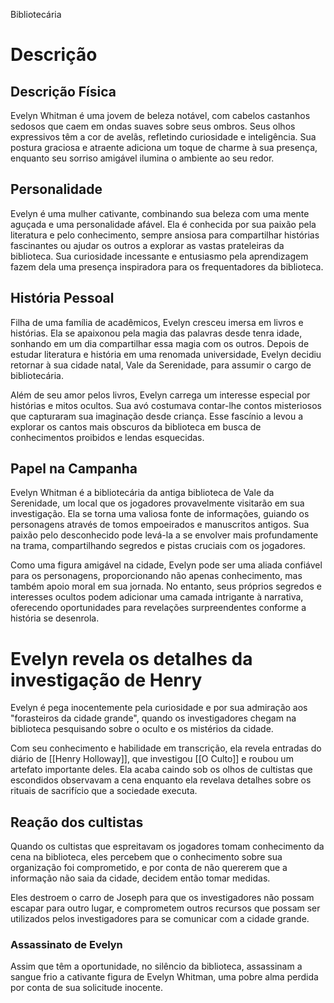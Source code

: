 Bibliotecária
# Descrição
## Descrição Física
Evelyn Whitman é uma jovem de beleza notável, com cabelos castanhos sedosos que caem em ondas suaves sobre seus ombros. Seus olhos expressivos têm a cor de avelãs, refletindo curiosidade e inteligência. Sua postura graciosa e atraente adiciona um toque de charme à sua presença, enquanto seu sorriso amigável ilumina o ambiente ao seu redor.

## Personalidade
Evelyn é uma mulher cativante, combinando sua beleza com uma mente aguçada e uma personalidade afável. Ela é conhecida por sua paixão pela literatura e pelo conhecimento, sempre ansiosa para compartilhar histórias fascinantes ou ajudar os outros a explorar as vastas prateleiras da biblioteca. Sua curiosidade incessante e entusiasmo pela aprendizagem fazem dela uma presença inspiradora para os frequentadores da biblioteca.

## História Pessoal
Filha de uma família de acadêmicos, Evelyn cresceu imersa em livros e histórias. Ela se apaixonou pela magia das palavras desde tenra idade, sonhando em um dia compartilhar essa magia com os outros. Depois de estudar literatura e história em uma renomada universidade, Evelyn decidiu retornar à sua cidade natal, Vale da Serenidade, para assumir o cargo de bibliotecária.

Além de seu amor pelos livros, Evelyn carrega um interesse especial por histórias e mitos ocultos. Sua avó costumava contar-lhe contos misteriosos que capturaram sua imaginação desde criança. Esse fascínio a levou a explorar os cantos mais obscuros da biblioteca em busca de conhecimentos proibidos e lendas esquecidas.
## Papel na Campanha
Evelyn Whitman é a bibliotecária da antiga biblioteca de Vale da Serenidade, um local que os jogadores provavelmente visitarão em sua investigação. Ela se torna uma valiosa fonte de informações, guiando os personagens através de tomos empoeirados e manuscritos antigos. Sua paixão pelo desconhecido pode levá-la a se envolver mais profundamente na trama, compartilhando segredos e pistas cruciais com os jogadores.

Como uma figura amigável na cidade, Evelyn pode ser uma aliada confiável para os personagens, proporcionando não apenas conhecimento, mas também apoio moral em sua jornada. No entanto, seus próprios segredos e interesses ocultos podem adicionar uma camada intrigante à narrativa, oferecendo oportunidades para revelações surpreendentes conforme a história se desenrola.

# Evelyn revela os detalhes da investigação de Henry
Evelyn é pega inocentemente pela curiosidade e por sua admiração aos "forasteiros da cidade grande", quando os investigadores chegam na biblioteca pesquisando sobre o oculto e os mistérios da cidade.

Com seu conhecimento e habilidade em transcrição, ela revela entradas do diário de [[Henry Holloway]], que investigou [[O Culto]] e roubou um artefato importante deles. Ela acaba caindo sob os olhos de cultistas que escondidos observavam a cena enquanto ela revelava detalhes sobre os rituais de sacrifício que a sociedade executa.

## Reação dos cultistas

Quando os cultistas que espreitavam os jogadores tomam conhecimento da cena na biblioteca, eles percebem que o conhecimento sobre sua organização foi comprometido, e por conta de não quererem que a informação não saia da cidade, decidem então tomar medidas. 

Eles destroem o carro de Joseph para que os investigadores não possam escapar para outro lugar, e comprometem outros recursos que possam ser utilizados pelos investigadores para se comunicar com a cidade grande.
### Assassinato de Evelyn
Assim que têm a oportunidade, no silêncio da biblioteca, assassinam a sangue frio a cativante figura de Evelyn Whitman, uma pobre alma perdida por conta de sua solicitude inocente.